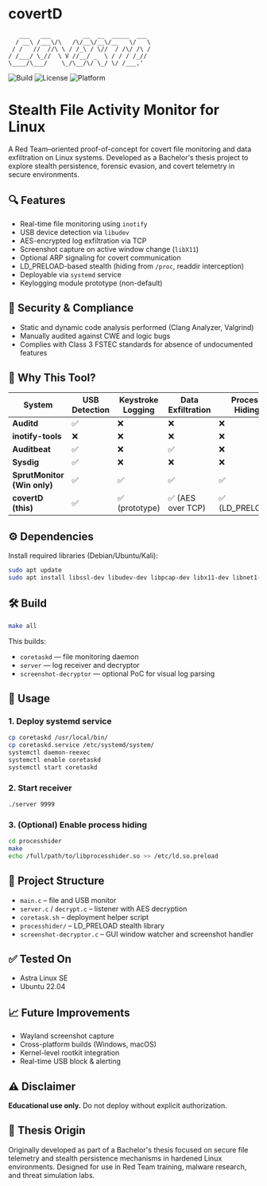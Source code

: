 # covertD

```
   ___   ___         __  __  _____  ___ 
  / __\ /___\/\   /\/__\/__\/__   \/   \
 / /   //  //\ \ / /_\ / \//  / /\/ /\ /
/ /___/ \_//  \ V //__/ _  \ / / / /_// 
\____/\___/    \_/\__/\/ \_/ \/ /___,'  
```

![Build](https://img.shields.io/badge/build-passing-brightgreen)
![License](https://img.shields.io/badge/license-educational-blue)
![Platform](https://img.shields.io/badge/platform-Linux-lightgrey)

# Stealth File Activity Monitor for Linux

A Red Team–oriented proof-of-concept for covert file monitoring and data exfiltration on Linux systems. Developed as a Bachelor's thesis project to explore stealth persistence, forensic evasion, and covert telemetry in secure environments.

## 🔍 Features

- Real-time file monitoring using `inotify`
- USB device detection via `libudev`
- AES-encrypted log exfiltration via TCP
- Screenshot capture on active window change (`libX11`)
- Optional ARP signaling for covert communication
- LD_PRELOAD-based stealth (hiding from `/proc`, readdir interception)
- Deployable via `systemd` service
- Keylogging module prototype (non-default)

## 🧪 Security & Compliance

- Static and dynamic code analysis performed (Clang Analyzer, Valgrind)
- Manually audited against CWE and logic bugs
- Complies with Class 3 FSTEC standards for absence of undocumented features

## 🧩 Why This Tool?

| System                      | USB Detection | Keystroke Logging | Data Exfiltration | Process Hiding  | Screenshots |
| --------------------------- | ------------- | ----------------- | ----------------- | --------------- | ----------- |
| **Auditd**                  | ✅            | ❌                | ❌                | ❌              | ❌          |
| **inotify-tools**           | ❌            | ❌                | ❌                | ❌              | ❌          |
| **Auditbeat**               | ✅            | ❌                | ✅                | ❌              | ❌          |
| **Sysdig**                  | ✅            | ❌                | ❌                | ❌              | ✅          |
| **SprutMonitor (Win only)** | ✅            | ✅                | ✅                | ✅              | ✅          |
| **covertD (this)**        | ✅            | ✅ (prototype)    | ✅ (AES over TCP) | ✅ (LD_PRELOAD) | ✅          |

## ⚙️ Dependencies

Install required libraries (Debian/Ubuntu/Kali):

```bash
sudo apt update
sudo apt install libssl-dev libudev-dev libpcap-dev libx11-dev libnet1-dev
```

## 🛠 Build

```bash
make all
```

This builds:
- `coretaskd` — file monitoring daemon
- `server` — log receiver and decryptor
- `screenshot-decryptor` — optional PoC for visual log parsing

## 🚀 Usage

### 1. Deploy systemd service

```bash
cp coretaskd /usr/local/bin/
cp coretaskd.service /etc/systemd/system/
systemctl daemon-reexec
systemctl enable coretaskd
systemctl start coretaskd
```

### 2. Start receiver

```bash
./server 9999
```

### 3. (Optional) Enable process hiding

```bash
cd processhider
make
echo /full/path/to/libprocesshider.so >> /etc/ld.so.preload
```

## 📁 Project Structure

- `main.c` – file and USB monitor
- `server.c` / `decrypt.c` – listener with AES decryption
- `coretask.sh` – deployment helper script
- `processhider/` – LD_PRELOAD stealth library
- `screenshot-decryptor.c` – GUI window watcher and screenshot handler

## ✅ Tested On

- Astra Linux SE
- Ubuntu 22.04

## 📈 Future Improvements

- Wayland screenshot capture
- Cross-platform builds (Windows, macOS)
- Kernel-level rootkit integration
- Real-time USB block & alerting

## ⚠ Disclaimer

**Educational use only.** Do not deploy without explicit authorization.

## 🧠 Thesis Origin

Originally developed as part of a Bachelor's thesis focused on secure file telemetry and stealth persistence mechanisms in hardened Linux environments. Designed for use in Red Team training, malware research, and threat simulation labs.

